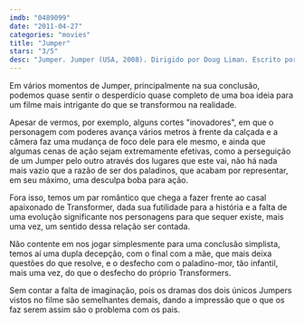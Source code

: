 ```yaml
---
imdb: "0489099"
date: "2011-04-27"
categories: "movies"
title: "Jumper"
stars: "3/5"
desc: "Jumper. Jumper (USA, 2008). Dirigido por Doug Liman. Escrito por David S. Goyer, Jim Uhls, Simon Kinberg, Steven Gould. Com Hayden Christensen, Jamie Bell, Rachel Bilson, Diane Lane, Samuel L. Jackson, Michael Rooker, AnnaSophia Robb, Max Thieriot, Jesse James."
---
```

Em vários momentos de Jumper, principalmente na sua conclusão, podemos quase sentir o desperdício quase completo de uma boa ideia para um filme mais intrigante do que se transformou na realidade.

Apesar de vermos, por exemplo, alguns cortes "inovadores", em que o personagem com poderes avança vários metros à frente da calçada e a câmera faz uma mudança de foco dele para ele mesmo, e ainda que algumas cenas de ação sejam extremamente efetivas, como a perseguição de um Jumper pelo outro através dos lugares que este vai, não há nada mais vazio que a razão de ser dos paladinos, que acabam por representar, em seu máximo, uma desculpa boba para ação.

Fora isso, temos um par romântico que chega a fazer frente ao casal apaixonado de Transformer, dada sua futilidade para a história e a falta de uma evolução significante nos personagens para que sequer existe, mais uma vez, um sentido dessa relação ser contada.

Não contente em nos jogar simplesmente para uma conclusão simplista, temos aí uma dupla decepção, com o final com a mãe, que mais deixa questões do que resolve, e o desfecho com o paladino-mor, tão infantil, mais uma vez, do que o desfecho do próprio Transformers.

Sem contar a falta de imaginação, pois os dramas dos dois únicos Jumpers vistos no filme são semelhantes demais, dando a impressão que o que os faz serem assim são o problema com os pais.
